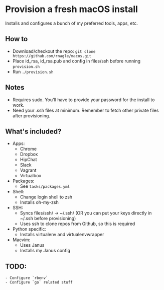 # Provision a fresh macOS install

Installs and configures a bunch of my preferred tools, apps, etc.

## How to

- Download/checkout the repo: `git clone https://github.com/rnagle/macos.git`
- Place id_rsa, id_rsa.pub and config in files/ssh before running `provision.sh`
- Run `./provision.sh`

## Notes

- Requires sudo. You'll have to provide your password for the install to work.
- Need your .ssh files at minimum. Remember to fetch other private files after provisioning.

## What's included?

- Apps:
    - Chrome
    - Dropbox
    - HipChat
    - Slack
    - Vagrant
    - Virtualbox
- Packages:
    - See `tasks/packages.yml`
- Shell:
    - Change login shell to zsh
    - Installs oh-my-zsh
- SSH:
    - Syncs files/ssh/ -> ~/.ssh/ (OR you can put your keys directly in ~/.ssh before provisioning)
    - Uses ssh to clone repos from Github, so this is required
- Python specific:
    - Installs virtualenv and virtualenvwrapper
- Macvim:
    - Uses Janus
    - Installs my Janus config

## TODO:
    - Configure `rbenv`
    - Configure `go` related stuff
